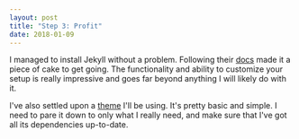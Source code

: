 ```yaml
---
layout: post
title: "Step 3: Profit"
date: 2018-01-09
---
```


I managed to install Jekyll without a problem. Following their [docs](https://jekyllrb.com/docs/home/) made it a piece of cake to get going. The functionality and ability to customize your setup is really impressive and goes far beyond anything I will likely do with it. 

I've also settled upon a [theme](http://demo.themewagon.com/preview/black-n-white-clean-responsive-blog-template) I'll be using. It's pretty basic and simple. I need to pare it down to only what I really need, and make sure that I've got all its dependencies up-to-date.

